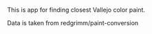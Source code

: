 This is app for finding closest Vallejo color paint.

Data is taken from  redgrimm/paint-conversion 